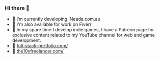 ### Hi there 👋

- 🔭 I’m currently developing iNeada.com.au
- 🌱 I'm also available for work on Fiverr
- 🚀 In my spare time I develop indie games, I have  a Patreon page for exclusive content related to my YouTube channel for web and game development.
- 💼 [full-stack-portfolio.com/](https://full-stack-portfolio.com)
- 📓 [the10xfreelancer.com/](https://the10xfreelancer.com)
  
